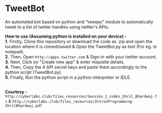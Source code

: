 # TweetBot
An automated bot based on python and "tweepy" module to automatically tweet to a list of twitter handles using twitter's APIs.<br />

<b>How to use (Assuming python is installed on your device) - </b><br />
<b>1.</b> Firstly, Clone this repository or download the code as .zip and open the location where it is cloned/saved & Open the      TweetBot.py as text (For eg. in notepad).</br>
<b>2.</b> Then, Open ```http://apps.twitter.com``` & Sign-in with your twitter account.<br />
<b>3.</b> Next, Click on "Create new app" & enter requisite details.<br />
<b>4.</b> Then, Copy the 4 API secret keys and paste them accordingly to the python script (TweetBot.py).<br />
<b>5.</b> Finally, Run the python script in a python interpretor or IDLE.<br /><br />

<b>Courtesy - </b> ```http://cyberlabs.club/files_resources/Session_1_codes_Shril_Bhardwaj.7z``` & ```http://cyberlabs.club/files_resources/Intro2Programming-ShrilBhardwaj.pdf```
